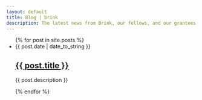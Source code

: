 ```yaml
---
layout: default
title: Blog | brink
description: The latest news from Brink, our fellows, and our grantees.
---
```


<div class="blog-container">
  <ul class="post-list">
    {% for post in site.posts %}
    <li>
      <span class="post-meta">{{ post.date | date_to_string }}</span>
      <h2 class="post-title"><a href="{{ post.url }}">{{ post.title }}</a></h2>
      <p>{{ post.description }}</p>
    </li>
    {% endfor %}
  </ul>
</div>
